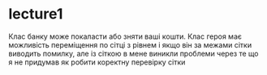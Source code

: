# lecture1

Клас банку може покаласти або зняти ваші кошти.
Клас героя має можливість переміщення по сітці з рівнем і якщо він за межами сітки виводить помилку, але із сіткою в мене виникли проблеми через те що я не придумав як робити коректну перевірку сітки 
